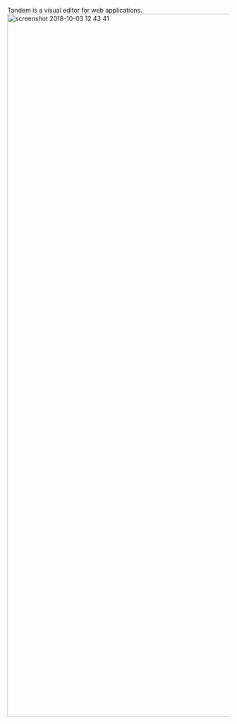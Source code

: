 Tandem is a visual editor for web applications.
<img width="1594" alt="screenshot 2018-10-03 12 43 41" src="https://user-images.githubusercontent.com/757408/46428611-0e668400-c70a-11e8-9a1e-4f3ae5360e13.png">



